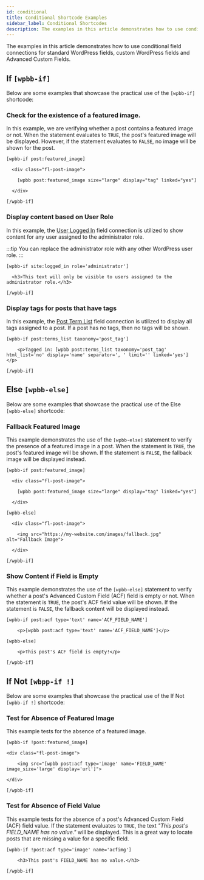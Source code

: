 ```yaml
---
id: conditional
title: Conditional Shortcode Examples
sidebar_label: Conditional Shortcodes
description: The examples in this article demonstrates how to use conditional field connections for standard WordPress fields, custom WordPress fields and Advanced Custom Fields.
---
```


The examples in this article demonstrates how to use conditional field connections for standard WordPress fields, custom WordPress fields and Advanced Custom Fields.

## If `[wpbb-if]`

Below are some examples that showcase the practical use of the `[wpbb-if]` shortcode:

### Check for the existence of a featured image.

In this example, we are verifying whether a post contains a featured image or not. When the statement evaluates to `TRUE`, the post's featured image will be displayed. However, if the statement evaluates to `FALSE`, no image will be shown for the post.

```markup
[wpbb-if post:featured_image]

  <div class="fl-post-image">
  
    [wpbb post:featured_image size="large" display="tag" linked="yes"]

  </div>

[/wpbb-if]
```

### Display content based on User Role

In this example, the [User Logged In](../wordpress-data.md#user-logged-in) field connection is utilized to show content for any user assigned to the administrator role.

:::tip
You can replace the administrator role with any other WordPress user role.
:::

```markup
[wpbb-if site:logged_in role='administrator']

  <h3>This text will only be visible to users assigned to the administrator role.</h3>

[/wpbb-if]
```

### Display tags for posts that have tags

In this example, the [Post Term List](../wordpress-data.md#post-terms-list) field connection is utilized to display all tags assigned to a post. If a post has no tags, then no tags will be shown.

```markup
[wpbb-if post:terms_list taxonomy='post_tag']

	<p>Tagged in: [wpbb post:terms_list taxonomy='post_tag' html_list='no' display='name' separator=', ' limit='' linked='yes']</p>

[/wpbb-if]
```

## Else `[wpbb-else]`

Below are some examples that showcase the practical use of the Else `[wpbb-else]` shortcode:

### Fallback Featured Image

This example demonstrates the use of the `[wpbb-else]` statement to verify the presence of a featured image in a post. When the statement is `TRUE`, the post's featured image will be shown. If the statement is `FALSE`, the fallback image will be displayed instead.

```markup
[wpbb-if post:featured_image]

  <div class="fl-post-image">
  
    [wpbb post:featured_image size="large" display="tag" linked="yes"]

  </div>

[wpbb-else]

  <div class="fl-post-image">

    <img src="https://my-website.com/images/fallback.jpg" alt="Fallback Image">

  </div>

[/wpbb-if]
```

### Show Content if Field is Empty

This example demonstrates the use of the `[wpbb-else]` statement to verify whether a post's Advanced Custom Field (ACF) field is empty or not. When the statement is `TRUE`, the post's ACF field value will be shown. If the statement is `FALSE`, the fallback content will be displayed instead.

```markup
[wpbb-if post:acf type='text' name='ACF_FIELD_NAME']

    <p>[wpbb post:acf type='text' name='ACF_FIELD_NAME']</p>

[wpbb-else]

    <p>This post's ACF field is empty!</p>
    
[/wpbb-if]
```

## If Not `[wbpp-if !]`

Below are some examples that showcase the practical use of the If Not `[wpbb-if !]` shortcode:

### Test for Absence of Featured Image

This example tests for the absence of a featured image.

```markup
[wpbb-if !post:featured_image]

<div class="fl-post-image">
		
	<img src="[wpbb post:acf type='image' name='FIELD_NAME' image_size='large' display='url']">

</div>

[/wpbb-if]
```

### Test for Absence of Field Value

This example tests for the absence of a post's Advanced Custom Field (ACF) field value. If the statement evaluates to `TRUE`, the text *"This post's FIELD_NAME has no value."* will be displayed. This is a great way to locate posts that are missing a value for a specific field.

```markup
[wpbb-if !post:acf type='image' name='acfimg']

    <h3>This post's FIELD_NAME has no value.</h3>

[/wpbb-if]
```